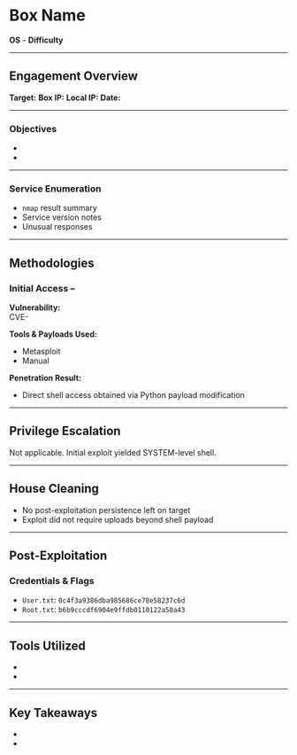 # Box Name

**OS** - **Difficulty**

---

## Engagement Overview

**Target:**
**Box IP:**
**Local IP:**
**Date:**

---

### Objectives

-
-

---

### Service Enumeration

- `nmap` result summary
- Service version notes
- Unusual responses

---

## Methodologies

### Initial Access –

**Vulnerability:**  
CVE-

**Tools & Payloads Used:**

- Metasploit
- Manual

**Penetration Result:**

- Direct shell access obtained via Python payload modification

---

## Privilege Escalation

Not applicable. Initial exploit yielded SYSTEM-level shell.

---

## House Cleaning

- No post-exploitation persistence left on target
- Exploit did not require uploads beyond shell payload

---

## Post-Exploitation

### Credentials & Flags

- `User.txt`: `0c4f3a9386dba985686ce78e58237c6d`  
- `Root.txt`: `b6b9cccdf6904e9ffdb0110122a50a43`

---

## Tools Utilized

-
-

---

## Key Takeaways

-
-
